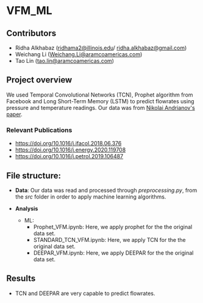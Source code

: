 # VFM_ML

## Contributors
* Ridha Alkhabaz (ridhama2@illinois.edu/ ridha.alkhabaz@gmail.com)
* Weichang Li (Weichang.Li@aramcoamericas.com)
* Tao Lin (tao.lin@aramcoamericas.com)



## Project overview
We used Temporal Convolutional Networks (TCN), Prophet algorithm from Facebook and Long Short-Term Memory (LSTM) to predict flowrates using pressure and temperature readings. Our data was from [Nikolai Andrianov's paper](https://arxiv.org/abs/1802.05698). 

### Relevant Publications
* https://doi.org/10.1016/j.ifacol.2018.06.376
* https://doi.org/10.1016/j.energy.2020.119708
* https://doi.org/10.1016/j.petrol.2019.106487


## File structure:

* **Data**: Our data was read and processed through *preprocessing.py*, from the *src* folder in order to apply machine learning algorithms. 


* **Analysis**
	* ML: 
		* Prophet_VFM.ipynb: Here, we apply prophet for the the original data set.
		* STANDARD_TCN_VFM.ipynb: Here, we apply TCN for the the original data set.
		* DEEPAR_VFM.ipynb: Here, we apply DEEPAR for the the original data set.


## Results
* TCN and DEEPAR are very capable to predict flowrates. 
